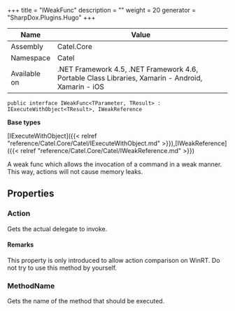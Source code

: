 

+++
title = "IWeakFunc" 
description = ""
weight = 20
generator = "SharpDox.Plugins.Hugo"
+++

Name|Value
---|---
Assembly|Catel.Core
Namespace|Catel
Available on|.NET Framework 4.5, .NET Framework 4.6, Portable Class Libraries, Xamarin - Android, Xamarin - iOS

```
public interface IWeakFunc<TParameter, TResult> : IExecuteWithObject<TResult>, IWeakReference
```

**Base types**

[IExecuteWithObject]({{< relref "reference/Catel.Core/Catel/IExecuteWithObject.md" >}}),[IWeakReference]({{< relref "reference/Catel.Core/Catel/IWeakReference.md" >}})

A weak func which allows the invocation of a command in a weak manner. This way, actions will not cause memory leaks.

## Properties

### Action

Gets the actual delegate to invoke.

#### Remarks

This property is only introduced to allow action comparison on WinRT. Do not try to use this method by yourself.

### MethodName

Gets the name of the method that should be executed.

